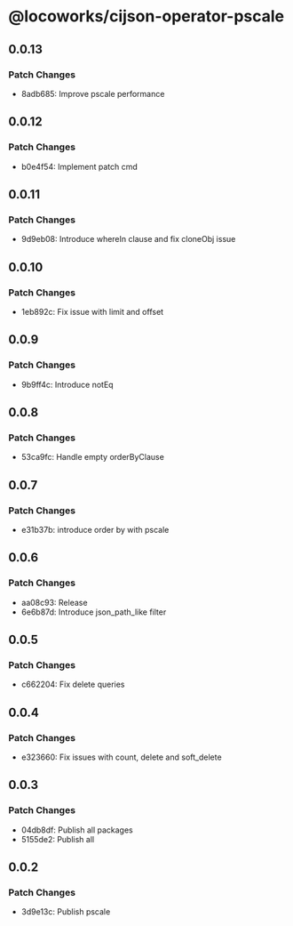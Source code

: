 # @locoworks/cijson-operator-pscale

## 0.0.13

### Patch Changes

- 8adb685: Improve pscale performance

## 0.0.12

### Patch Changes

- b0e4f54: Implement patch cmd

## 0.0.11

### Patch Changes

- 9d9eb08: Introduce whereIn clause and fix cloneObj issue

## 0.0.10

### Patch Changes

- 1eb892c: Fix issue with limit and offset

## 0.0.9

### Patch Changes

- 9b9ff4c: Introduce notEq

## 0.0.8

### Patch Changes

- 53ca9fc: Handle empty orderByClause

## 0.0.7

### Patch Changes

- e31b37b: introduce order by with pscale

## 0.0.6

### Patch Changes

- aa08c93: Release
- 6e6b87d: Introduce json_path_like filter

## 0.0.5

### Patch Changes

- c662204: Fix delete queries

## 0.0.4

### Patch Changes

- e323660: Fix issues with count, delete and soft_delete

## 0.0.3

### Patch Changes

- 04db8df: Publish all packages
- 5155de2: Publish all

## 0.0.2

### Patch Changes

- 3d9e13c: Publish pscale
